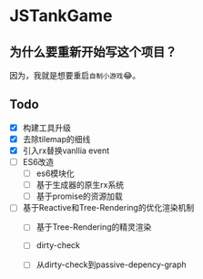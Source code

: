 JSTankGame
==========

## 为什么要重新开始写这个项目？
因为，我就是想要重启`自制小游戏`😂。

## Todo
- [x] 构建工具升级
- [x] 去除tilemap的细线
- [x] 引入rx替换vanllia event
- [ ] ES6改造
    - [ ] es6模块化
    - [ ] 基于生成器的原生rx系统
    - [ ] 基于promise的资源加载
- [ ] 基于Reactive和Tree-Rendering的优化渲染机制
    - [ ] 基于Tree-Rendering的精灵渲染
    - [ ] dirty-check
    - [ ] 从dirty-check到passive-depency-graph

